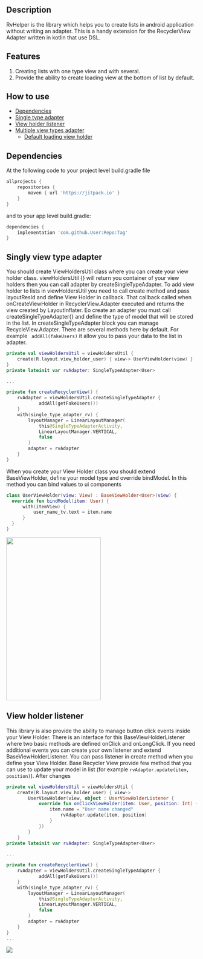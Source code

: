 ## Description

RvHelper is the library which helps you to create lists in android application without writing an adapter.
This is a handy extension for the RecyclerView Adapter written in kotlin that use DSL.

## Features

1. Creating lists with one type view and with several.
2. Provide the ability to create loading view at the bottom of list by default.

## How to use

- [Dependencies](#dependencies)
- [Single type adapter](#singly-view-type-adapter)
- [View holder listener](#view-holder-listener)
- [Multiple view types adapter]()
   - [Default loading view holder]()


## Dependencies
At the following code to your project level build.gradle file
```gradle
allprojects {
    repositories {
        maven { url 'https://jitpack.io' }
    }
}
```
and to your app level build.gradle:
```gradle
dependencies {
    implementation 'com.github.User:Repo:Tag'
}
```

## Singly view type adapter
You should create ViewHoldersUtil class where you can create your view holder class. viewHoldersUtil {} will return you container of your view holders then you can call adapter by createSingleTypeAdapter. To add view holder to lists in viewHoldersUtil you need to call create method and pass layoutResId and define View Holder in callback. That callback called when onCreateViewHolder in RecyclerView.Adapter executed and returns the view created by LayoutInflater.
Еo create an adapter you must call createSingleTypeAdapter{} and define the type of model that will be stored in the list. In createSingleTypeAdapter block you can manage RecycleView.Adapter. 
There are several methods here by default. For example ``` addAll(fakeUsers)``` it allow you to pass your data to the list in adapter.
```kotlin
private val viewHoldersUtil = viewHoldersUtil {
    create(R.layout.view_holder_user) { view-> UserViewHolder(view) }
}
private lateinit var rvAdapter: SingleTypeAdapter<User>

...

private fun createRecyclerView() {
    rvAdapter = viewHoldersUtil.createSingleTypeAdapter {
            addAll(getFakeUsers())
    }
    with(single_type_adapter_rv) {
        layoutManager = LinearLayoutManager(
            this@SingleTypeAdapterActivity,
            LinearLayoutManager.VERTICAL,
            false
        )
        adapter = rvAdapter
    }
}
```
When you create your View Holder class you should extend BaseViewHolder, define your model type and override bindModel. In this method you can bind values to ui components
```kotlin 
class UserViewHolder(view: View) : BaseViewHolder<User>(view) {
  override fun bindModel(item: User) {
      with(itemView) {
          user_name_tv.text = item.name
      }
  }
}
```
<img src="https://i.imgur.com/FlSqweZ.png" width="250" height="430" />

## View holder listener
This library is also provide the ability to manage button click events inside your View Holder. There is an interface for this BaseViewHolderListener where two basic methods are defined onClick and onLongClick. If you need additional events you can create your own listener and extend BaseViewHolderListener. You can pass listener in create method when you define your View Holder.
Base Recycler View provide few method that you can use to update your model in list (for example ```rvAdapter.update(item, position)```). After changes
```kotlin
private val viewHoldersUtil = viewHoldersUtil {
    create(R.layout.view_holder_user) { view-> 
        UserViewHolder(view, object : UserViewHolderListener {
            override fun onClickViewHolder(item: User, position: Int) {
                item.name = "User name changed"
                    rvAdapter.update(item, position)
                }
            })
        }
    }
private lateinit var rvAdapter: SingleTypeAdapter<User>

...

private fun createRecyclerView() {
    rvAdapter = viewHoldersUtil.createSingleTypeAdapter {
            addAll(getFakeUsers())
    }
    with(single_type_adapter_rv) {
        layoutManager = LinearLayoutManager(
            this@SingleTypeAdapterActivity,
            LinearLayoutManager.VERTICAL,
            false
        )
        adapter = rvAdapter
    }
}
...
```
![](https://i.imgur.com/yloCOnZ.gif)
